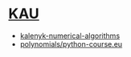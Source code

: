 # [KAU](https://kau.org.ua/)

 * [kalenyk-numerical-algorithms](https://wordsandbuttons.online/)
 * [polynomials/python-course.eu](https://www.python-course.eu/polynomial_class_in_python.php)
